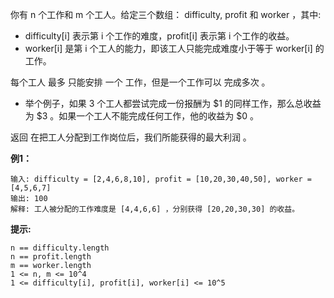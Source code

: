 你有 n 个工作和 m 个工人。给定三个数组： difficulty, profit 和 worker ，其中:

- difficulty[i] 表示第 i 个工作的难度，profit[i] 表示第 i 个工作的收益。
- worker[i] 是第 i 个工人的能力，即该工人只能完成难度小于等于 worker[i] 的工作。

每个工人 最多 只能安排 一个 工作，但是一个工作可以 完成多次 。

- 举个例子，如果 3 个工人都尝试完成一份报酬为 $1 的同样工作，那么总收益为 $3 。如果一个工人不能完成任何工作，他的收益为 $0 。

返回 在把工人分配到工作岗位后，我们所能获得的最大利润 。

**例1：**
```
输入: difficulty = [2,4,6,8,10], profit = [10,20,30,40,50], worker = [4,5,6,7]
输出: 100 
解释: 工人被分配的工作难度是 [4,4,6,6] ，分别获得 [20,20,30,30] 的收益。
```

**提示:**
```
n == difficulty.length
n == profit.length
m == worker.length
1 <= n, m <= 10^4
1 <= difficulty[i], profit[i], worker[i] <= 10^5
```

